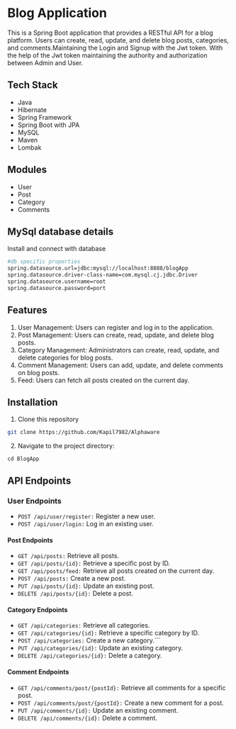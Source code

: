 # Blog Application
This is a Spring Boot application that provides a RESTful API for a blog platform. Users can create, read, update, and delete blog posts, categories, and comments.Maintaining the Login and Signup with the Jwt token. With the help of the Jwt token maintaining the authority and authorization between Admin and User.

## Tech Stack
- Java
- Hibernate
- Spring Framework
- Spring Boot with JPA
- MySQL
- Maven
- Lombak

## Modules
- User
- Post
- Category
- Comments

## MySql database details

Install and connect with database

```bash
#db specific properties
spring.datasource.url=jdbc:mysql://localhost:8888/blogApp
spring.datasource.driver-class-name=com.mysql.cj.jdbc.Driver
spring.datasource.username=root
spring.datasource.password=port
```
## Features
1. User Management: Users can register and log in to the application.
2. Post Management: Users can create, read, update, and delete blog posts.
3. Category Management: Administrators can create, read, update, and delete categories for blog posts.
4. Comment Management: Users can add, update, and delete comments on blog posts.
5. Feed: Users can fetch all posts created on the current day.

## Installation
 1. Clone this repository
```bash
git clone https://github.com/Kapil7982/Alphaware
```
2. Navigate to the project directory:
```
cd BlogApp
```
## API Endpoints
### User Endpoints
- ```POST /api/user/register:``` Register a new user.
- ```POST /api/user/login:``` Log in an existing user.
#### Post Endpoints
- ```GET /api/posts:``` Retrieve all posts.
- ```GET /api/posts/{id}:``` Retrieve a specific post by ID.
- ```GET /api/posts/feed:``` Retrieve all posts created on the current day.
- ```POST /api/posts:``` Create a new post.
- ```PUT /api/posts/{id}:``` Update an existing post.
- ```DELETE /api/posts/{id}:``` Delete a post.
#### Category Endpoints
- ```GET /api/categories:``` Retrieve all categories.
- ```GET /api/categories/{id}:``` Retrieve a specific category by ID.
- ```POST /api/categories:``` Create a new category.```
- ```PUT /api/categories/{id}:``` Update an existing category.
- ```DELETE /api/categories/{id}:``` Delete a category.
#### Comment Endpoints
- ```GET /api/comments/post/{postId}:``` Retrieve all comments for a specific post.
- ```POST /api/comments/post/{postId}:``` Create a new comment for a post.
- ```PUT /api/comments/{id}:``` Update an existing comment.
- ```DELETE /api/comments/{id}:``` Delete a comment.

